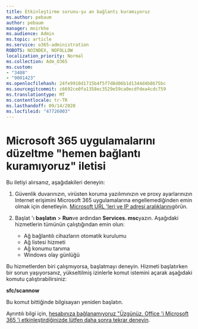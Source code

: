 ```yaml
---
title: Etkinleştirme sorunu-şu an bağlantı kuramıyoruz
ms.author: pebaum
author: pebaum
manager: mnirkhe
ms.audience: Admin
ms.topic: article
ms.service: o365-administration
ROBOTS: NOINDEX, NOFOLLOW
localization_priority: Normal
ms.collection: Adm_O365
ms.custom:
- "3408"
- "9001423"
ms.openlocfilehash: 24fe9910d1715b4f5f7d8d06b1d1344d4b8675bc
ms.sourcegitcommit: c6692ce0fa1358ec3529e59ca0ecdfdea4cdc759
ms.translationtype: MT
ms.contentlocale: tr-TR
ms.lasthandoff: 09/14/2020
ms.locfileid: "47726003"
---
```

# <a name="fixing-the-microsoft-365-apps-we-are-unable-to-connect-right-now-message"></a>Microsoft 365 uygulamalarını düzeltme "hemen bağlantı kuramıyoruz" iletisi

Bu iletiyi alırsanız, aşağıdakileri deneyin:

1. Güvenlik duvarınızın, virüsten koruma yazılımınızın ve proxy ayarlarınızın Internet erişimini Microsoft 365 uygulamalarına engellemediğinden emin olmak için denetleyin. [Microsoft URL 'leri ve IP adresi aralıklarını](https://docs.microsoft.com/office365/enterprise/urls-and-ip-address-ranges)görün.

2. Başlat 'ı **başlatın**  >  **Run**ve ardından **Services. msc**yazın. Aşağıdaki hizmetlerin tümünün çalıştığından emin olun:
    - Ağ bağlantılı cihazların otomatik kurulumu
    - Ağ listesi hizmeti
    - Ağ konumu tanıma
    - Windows olay günlüğü

Bu hizmetlerden biri çalışmıyorsa, başlatmayı deneyin. Hizmeti başlatırken bir sorun yaşıyorsanız, yükseltilmiş izinlerle komut istemini açarak aşağıdaki komutu çalıştırabilirsiniz:

**sfc/scannow**

Bu komut bittiğinde bilgisayarı yeniden başlatın.

Ayrıntılı bilgi için, [hesabınıza bağlanamıyoruz "Üzgünüz. Office 'i Microsoft 365 'i etkinleştirdiğinizde lütfen daha sonra tekrar deneyin](https://docs.microsoft.com/office/troubleshoot/activation-installation/issue-when-activate-office-from-office-365).